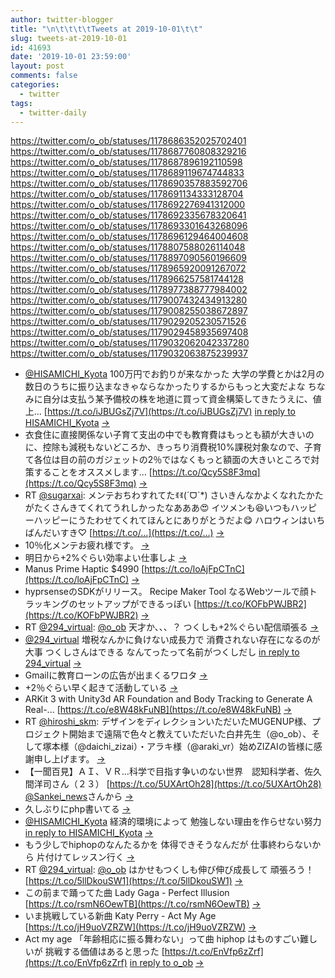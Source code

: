 ```yaml
---
author: twitter-blogger
title: "\n\t\t\t\tTweets at 2019-10-01\t\t"
slug: tweets-at-2019-10-01
id: 41693
date: '2019-10-01 23:59:00'
layout: post
comments: false
categories:
  - twitter
tags:
  - twitter-daily
---
```


https://twitter.com/o_ob/statuses/1178686352025702401 https://twitter.com/o_ob/statuses/1178687760808329216 https://twitter.com/o_ob/statuses/1178687896192110598 https://twitter.com/o_ob/statuses/1178689119674744833 https://twitter.com/o_ob/statuses/1178690357883592706 https://twitter.com/o_ob/statuses/1178691134333128704 https://twitter.com/o_ob/statuses/1178692276941312000 https://twitter.com/o_ob/statuses/1178692335678320641 https://twitter.com/o_ob/statuses/1178693301643268096 https://twitter.com/o_ob/statuses/1178696129464004608 https://twitter.com/o_ob/statuses/1178807588026114048 https://twitter.com/o_ob/statuses/1178897090560196609 https://twitter.com/o_ob/statuses/1178965920091267072 https://twitter.com/o_ob/statuses/1178966257581744128 https://twitter.com/o_ob/statuses/1178977388777984002 https://twitter.com/o_ob/statuses/1179007432434913280 https://twitter.com/o_ob/statuses/1179008255038672897 https://twitter.com/o_ob/statuses/1179029205230571526 https://twitter.com/o_ob/statuses/1179029458935697408 https://twitter.com/o_ob/statuses/1179032062042337280 https://twitter.com/o_ob/statuses/1179032063875239937  

*   [@HISAMICHI_Kyota](https://twitter.com/HISAMICHI_Kyota) 100万円でお釣りが来なかった 大学の学費とかは2月の数日のうちに振り込まなきゃならなかったりするからもっと大変だよな ちなみに自分は支払う某予備校の株を地道に買って資金構築してきたうえに、値上… [https://t.co/iJBUGsZj7V](https://t.co/iJBUGsZj7V) [in reply to HISAMICHI_Kyota](https://twitter.com/HISAMICHI_Kyota/statuses/1178685544118640640) [->](https://twitter.com/o_ob/statuses/1178686352025702401)
*   衣食住に直接関係ない子育て支出の中でも教育費はもっとも額が大きいのに、控除も減税もないどころか、きっちり消費税10%課税対象なので、子育て各位は目の前のガジェットの2％ではなくもっと額面の大きいところで対策することをオススメします… [https://t.co/Qcy5S8F3mq](https://t.co/Qcy5S8F3mq) [->](https://twitter.com/o_ob/statuses/1178687760808329216)
*   RT [@sugarxai](https://twitter.com/sugarxai): メンテおちわすれてたꉂꉂ(ˊᗜˋ*) さいきんなかよくなれたかたがたくさんきてくれてうれしかったなあああ😍 イツメンも😆いつもハッピーハッピーにうたわせてくれてほんとにありがとうだよ😋 ハロウィンはいちばんだいすき♡ [https://t.co/…](https://t.co/…) [->](https://twitter.com/o_ob/statuses/1178687896192110598)
*   10％化メンテお疲れ様です。 [->](https://twitter.com/o_ob/statuses/1178689119674744833)
*   明日から+2%ぐらい効率よい仕事しよ [->](https://twitter.com/o_ob/statuses/1178690357883592706)
*   Manus Prime Haptic $4990 [https://t.co/loAjFpCTnC](https://t.co/loAjFpCTnC) [->](https://twitter.com/o_ob/statuses/1178691134333128704)
*   hyprsenseのSDKがリリース。 Recipe Maker Tool なるWebツールで顔トラッキングのセットアップができるっぽい [https://t.co/KOFbPWJBR2](https://t.co/KOFbPWJBR2) [->](https://twitter.com/o_ob/statuses/1178692276941312000)
*   RT [@294_virtual](https://twitter.com/294_virtual): [@o_ob](https://twitter.com/o_ob) 天才か、、、？ つくしも+2%ぐらい配信頑張る [->](https://twitter.com/o_ob/statuses/1178692335678320641)
*   [@294_virtual](https://twitter.com/294_virtual) 増税なんかに負けない成長力で 消費されない存在になるのが大事 つくしさんはできる なんてったって名前がつくしだし [in reply to 294_virtual](https://twitter.com/294_virtual/statuses/1178691073830350848) [->](https://twitter.com/o_ob/statuses/1178693301643268096)
*   Gmailに教育ローンの広告が出まくるワロタ [->](https://twitter.com/o_ob/statuses/1178696129464004608)
*   +2％ぐらい早く起きて活動している [->](https://twitter.com/o_ob/statuses/1178807588026114048)
*   ARKit 3 with Unity3d AR Foundation and Body Tracking to Generate A Real-... [https://t.co/e8W48kFuNB](https://t.co/e8W48kFuNB) [->](https://twitter.com/o_ob/statuses/1178897090560196609)
*   RT [@hiroshi_skm](https://twitter.com/hiroshi_skm): デザインをディレクションいただいたMUGENUP様、プロジェクト開始まで遠隔で色々と教えていただいた白井先生（@o_ob）、そして塚本様（@daichi_zizai）・アラキ様（@araki_vr）始めZIZAIの皆様に感謝申し上げます。 [->](https://twitter.com/o_ob/statuses/1178965920091267072)
*   【一聞百見】ＡＩ、ＶＲ…科学で目指す争いのない世界　認知科学者、佐久間洋司さん（２３） [https://t.co/5UXArtOh28](https://t.co/5UXArtOh28) [@Sankei_news](https://twitter.com/Sankei_news)さんから [->](https://twitter.com/o_ob/statuses/1178966257581744128)
*   久しぶりにphp書いてる [->](https://twitter.com/o_ob/statuses/1178977388777984002)
*   [@HISAMICHI_Kyota](https://twitter.com/HISAMICHI_Kyota) 経済的環境によって 勉強しない理由を作らせない努力 [in reply to HISAMICHI_Kyota](https://twitter.com/HISAMICHI_Kyota/statuses/1179006829130420225) [->](https://twitter.com/o_ob/statuses/1179007432434913280)
*   もう少しでhiphopのなんたるかを 体得できそうなんだが 仕事終わらないから 片付けてレッスン行く [->](https://twitter.com/o_ob/statuses/1179008255038672897)
*   RT [@294_virtual](https://twitter.com/294_virtual): [@o_ob](https://twitter.com/o_ob) はかせもつくしも伸び伸び成長して 頑張ろう！ [https://t.co/5llDkouSW1](https://t.co/5llDkouSW1) [->](https://twitter.com/o_ob/statuses/1179029205230571526)
*   この前まで踊ってた曲 Lady Gaga - Perfect Illusion [https://t.co/rsmN6OewTB](https://t.co/rsmN6OewTB) [->](https://twitter.com/o_ob/statuses/1179029458935697408)
*   いま挑戦している新曲 Katy Perry - Act My Age [https://t.co/jH9uoVZRZW](https://t.co/jH9uoVZRZW) [->](https://twitter.com/o_ob/statuses/1179032062042337280)
*   Act my age 「年齢相応に振る舞わない」って曲 hiphop はものすごい難しいが 挑戦する価値はあると思った [https://t.co/EnVfp6zZrf](https://t.co/EnVfp6zZrf) [in reply to o_ob](https://twitter.com/o_ob/statuses/1179032062042337280) [->](https://twitter.com/o_ob/statuses/1179032063875239937)